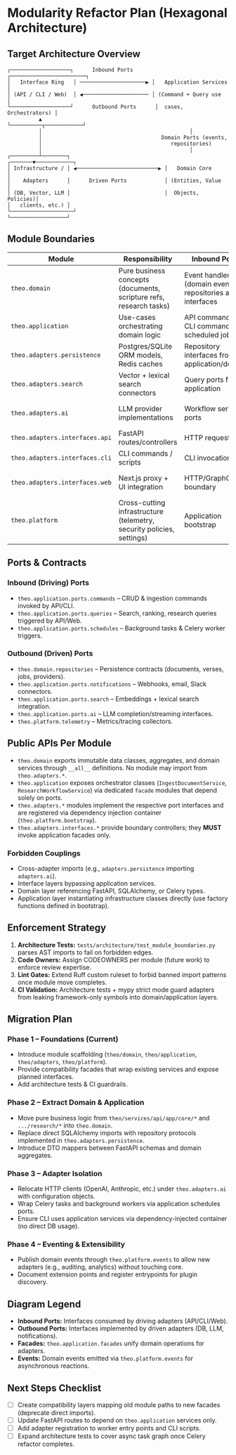 # Modularity Refactor Plan (Hexagonal Architecture)

## Target Architecture Overview

```
┌───────────────────┐      Inbound Ports      ┌────────────────────────┐
│   Interface Ring   │ ─────────────────────▶ │   Application Services  │
│ (API / CLI / Web)  │ ◀───────────────────── │ (Command + Query use    │
└───────────────────┘      Outbound Ports      │  cases, Orchestrators) │
          ▲                                    └──────────┬────────────┘
          │                                               │
          │                                      Domain Ports (events,
          │                                         repositories)
          │                                               │
┌─────────┴────────┐                              ┌───────▼────────────┐
│ Infrastructure / │ ◀──────────────────────────▶ │   Domain Core      │
│    Adapters      │      Driven Ports            │ (Entities, Value   │
│ (DB, Vector, LLM │                              │  Objects, Policies)│
│   clients, etc.) │                              └────────────────────┘
└──────────────────┘
```

## Module Boundaries

| Module | Responsibility | Inbound Ports | Outbound Ports | Notes |
| --- | --- | --- | --- | --- |
| `theo.domain` | Pure business concepts (documents, scripture refs, research tasks) | Event handlers (domain events), repositories as interfaces | Domain events, repository contracts | No framework imports; only stdlib/pydantic.
| `theo.application` | Use-cases orchestrating domain logic | API commands, CLI commands, scheduled jobs | Repository interfaces, notification gateways, search/vector clients | Depends on domain contracts only.
| `theo.adapters.persistence` | Postgres/SQLite ORM models, Redis caches | Repository interfaces from application/domain | SQLAlchemy sessions, migration tooling | Implements `theo.domain.repositories` protocols.
| `theo.adapters.search` | Vector + lexical search connectors | Query ports from application | HTTP clients, embeddings | Wraps providers behind typed ports.
| `theo.adapters.ai` | LLM provider implementations | Workflow service ports | Calls out to OpenAI/Anthropic/local engines.
| `theo.adapters.interfaces.api` | FastAPI routes/controllers | HTTP requests | Calls application services | Sole entry for REST.
| `theo.adapters.interfaces.cli` | CLI commands / scripts | CLI invocations | Application service interfaces | No direct DB access.
| `theo.adapters.interfaces.web` | Next.js proxy + UI integration | HTTP/GraphQL boundary | REST/WS API only | Lives in separate package; interacts via HTTP clients.
| `theo.platform` | Cross-cutting infrastructure (telemetry, security policies, settings) | Application bootstrap | Logging, tracing sinks | Provides adapters with shared utilities.

## Ports & Contracts

### Inbound (Driving) Ports
- `theo.application.ports.commands` – CRUD & ingestion commands invoked by API/CLI.
- `theo.application.ports.queries` – Search, ranking, research queries triggered by API/Web.
- `theo.application.ports.schedules` – Background tasks & Celery worker triggers.

### Outbound (Driven) Ports
- `theo.domain.repositories` – Persistence contracts (documents, verses, jobs, providers).
- `theo.application.ports.notifications` – Webhooks, email, Slack connectors.
- `theo.application.ports.search` – Embeddings + lexical search integration.
- `theo.application.ports.ai` – LLM completion/streaming interfaces.
- `theo.platform.telemetry` – Metrics/tracing collectors.

## Public APIs Per Module

- `theo.domain` exports immutable data classes, aggregates, and domain services through `__all__` definitions. No module may import from `theo.adapters.*`.
- `theo.application` exposes orchestrator classes (`IngestDocumentService`, `ResearchWorkflowService`) via dedicated `facade` modules that depend solely on ports.
- `theo.adapters.*` modules implement the respective port interfaces and are registered via dependency injection container (`theo.platform.bootstrap`).
- `theo.adapters.interfaces.*` provide boundary controllers; they **MUST** invoke application facades only.

### Forbidden Couplings

- Cross-adapter imports (e.g., `adapters.persistence` importing `adapters.ai`).
- Interface layers bypassing application services.
- Domain layer referencing FastAPI, SQLAlchemy, or Celery types.
- Application layer instantiating infrastructure classes directly (use factory functions defined in bootstrap).

## Enforcement Strategy

1. **Architecture Tests:** `tests/architecture/test_module_boundaries.py` parses AST imports to fail on forbidden edges.
2. **Code Owners:** Assign CODEOWNERS per module (future work) to enforce review expertise.
3. **Lint Gates:** Extend Ruff custom ruleset to forbid banned import patterns once module move completes.
4. **CI Validation:** Architecture tests + mypy strict mode guard adapters from leaking framework-only symbols into domain/application layers.

## Migration Plan

### Phase 1 – Foundations (Current)
- Introduce module scaffolding (`theo/domain`, `theo/application`, `theo/adapters`, `theo/platform`).
- Provide compatibility facades that wrap existing services and expose planned interfaces.
- Add architecture tests & CI guardrails.

### Phase 2 – Extract Domain & Application
- Move pure business logic from `theo/services/api/app/core/*` and `.../research/*` into `theo.domain`.
- Replace direct SQLAlchemy imports with repository protocols implemented in `theo.adapters.persistence`.
- Introduce DTO mappers between FastAPI schemas and domain aggregates.

### Phase 3 – Adapter Isolation
- Relocate HTTP clients (OpenAI, Anthropic, etc.) under `theo.adapters.ai` with configuration objects.
- Wrap Celery tasks and background workers via application schedules ports.
- Ensure CLI uses application services via dependency-injected container (no direct DB usage).

### Phase 4 – Eventing & Extensibility
- Publish domain events through `theo.platform.events` to allow new adapters (e.g., auditing, analytics) without touching core.
- Document extension points and register entrypoints for plugin discovery.

## Diagram Legend

- **Inbound Ports:** Interfaces consumed by driving adapters (API/CLI/Web).
- **Outbound Ports:** Interfaces implemented by driven adapters (DB, LLM, notifications).
- **Facades:** `theo.application.facades` unify domain operations for adapters.
- **Events:** Domain events emitted via `theo.platform.events` for asynchronous reactions.

## Next Steps Checklist

- [ ] Create compatibility layers mapping old module paths to new facades (deprecate direct imports).
- [ ] Update FastAPI routes to depend on `theo.application` services only.
- [ ] Add adapter registration to worker entry points and CLI scripts.
- [ ] Expand architecture tests to cover async task graph once Celery refactor completes.
